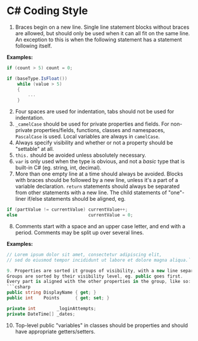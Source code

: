 # C# Coding Style

1. Braces begin on a new line. Single line statement blocks without braces are allowed,
but should only be used when it can all fit on the same line. An exception to this is
when the following statement has a statement following itself.

**Examples:**  
```csharp
if (count > 5) count = 0;
```
```csharp
if (baseType.IsFloat())
    while (value > 5)
    {
        ...
    }
```
2. Four spaces are used for indentation, tabs should not be used for indentation.
3. `_camelCase` should be used for private properties and fields. For non-private properties/fields, functions,
classes and namespaces, `PascalCase` is used. Local variables are always in `camelCase`.
4. Always specify visibility and whether or not a property should be "settable" at all.
5. `this.` should be avoided unless absolutely necessary.
6. `var` is only used when the type is obvious, and not a *basic* type that is built-in C# (eg. string, int, decimal).
7. More than one empty line at a time should always be avoided. Blocks with braces should be followed by a new line,
unless it's a part of a variable declaration. `return` statements should always be separated from other statements with
a new line. The child statements of "one"-liner if/else statements should be aligned, eg.
```csharp
if (partValue != currentValue) currentValue++;
else                           currentValue = 0;
```
8. Comments start with a space and an upper case letter, and end with a period. Comments may be split up over several lines.

**Examples:**  
```csharp
// Lorem ipsum dolor sit amet, consectetur adipiscing elit,
// sed do eiusmod tempor incididunt ut labore et dolore magna aliqua.```

9. Properties are sorted it groups of visibility, with a new line separating each group.
Groups are sorted by their visibility level, eg. public goes first.
Every part is aligned with the other properties in the group, like so:
```csharp
public string DisplayName { get; }
public int    Points      { get; set; }

private int        _loginAttempts;
private DateTime[] _dates;
```

10. Top-level public "variables" in classes should be properties and should have appropriate
getters/setters.
